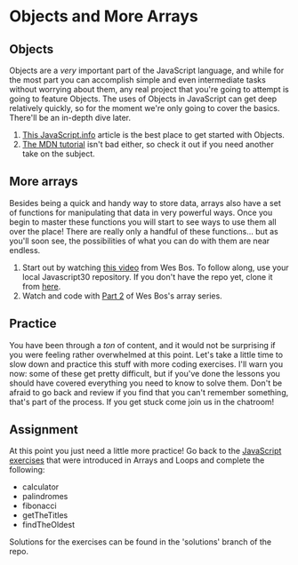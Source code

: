 # Objects and More Arrays

## Objects

Objects are a _very_ important part of the JavaScript language, and while for the most part you can accomplish simple and even intermediate tasks without worrying about them, any real project that you're going to attempt is going to feature Objects. The uses of Objects in JavaScript can get deep relatively quickly, so for the moment we're only going to cover the basics. There'll be an in-depth dive later.

1. [This JavaScript.info](http://javascript.info/object) article is the best place to get started with Objects.
2. [The MDN tutorial](https://developer.mozilla.org/en-US/docs/Learn/JavaScript/Objects/Basics) isn't bad either, so check it out if you need another take on the subject.

## More arrays

Besides being a quick and handy way to store data, arrays also have a set of functions for manipulating that data in very powerful ways. Once you begin to master these functions you will start to see ways to use them all over the place! There are really only a handful of these functions... but as you'll soon see, the possibilities of what you can do with them are near endless.

1. Start out by watching [this video](https://www.youtube.com/watch?v=HB1ZC7czKRs) from Wes Bos.  To follow along, use your local Javascript30 repository. If you don't have the repo yet, clone it from [here](https://github.com/wesbos/JavaScript30).
2. Watch and code with [Part 2](https://www.youtube.com/watch?v=QNmRfyNg1lw) of Wes Bos's array series.

## Practice

You have been through a _ton_ of content, and it would not be surprising if you were feeling rather overwhelmed at this point. Let's take a little time to slow down and practice this stuff with more coding exercises. I'll warn you now: some of these get pretty difficult, but if you've done the lessons you should have covered everything you need to know to solve them. Don't be afraid to go back and review if you find that you can't remember something, that's part of the process. If you get stuck come join us in the chatroom!

## Assignment

At this point you just need a little more practice! Go back to the [JavaScript exercises](https://github.com/TheOdinProject/javascript-exercises) that were introduced in Arrays and Loops and complete the following:

* calculator
* palindromes
* fibonacci
* getTheTitles
* findTheOldest

Solutions for the exercises can be found in the 'solutions' branch of the repo.

